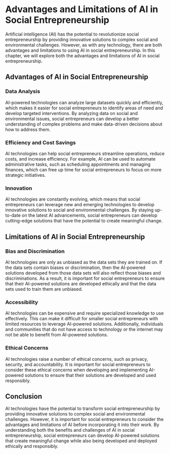 Advantages and Limitations of AI in Social Entrepreneurship
===============================================================================================================

Artificial intelligence (AI) has the potential to revolutionize social entrepreneurship by providing innovative solutions to complex social and environmental challenges. However, as with any technology, there are both advantages and limitations to using AI in social entrepreneurship. In this chapter, we will explore both the advantages and limitations of AI in social entrepreneurship.

Advantages of AI in Social Entrepreneurship
-------------------------------------------

### Data Analysis

AI-powered technologies can analyze large datasets quickly and efficiently, which makes it easier for social entrepreneurs to identify areas of need and develop targeted interventions. By analyzing data on social and environmental issues, social entrepreneurs can develop a better understanding of complex problems and make data-driven decisions about how to address them.

### Efficiency and Cost Savings

AI technologies can help social entrepreneurs streamline operations, reduce costs, and increase efficiency. For example, AI can be used to automate administrative tasks, such as scheduling appointments and managing finances, which can free up time for social entrepreneurs to focus on more strategic initiatives.

### Innovation

AI technologies are constantly evolving, which means that social entrepreneurs can leverage new and emerging technologies to develop innovative solutions to social and environmental challenges. By staying up-to-date on the latest AI advancements, social entrepreneurs can develop cutting-edge solutions that have the potential to create meaningful change.

Limitations of AI in Social Entrepreneurship
--------------------------------------------

### Bias and Discrimination

AI technologies are only as unbiased as the data sets they are trained on. If the data sets contain biases or discrimination, then the AI-powered solutions developed from those data sets will also reflect those biases and discriminations. As a result, it is important for social entrepreneurs to ensure that their AI-powered solutions are developed ethically and that the data sets used to train them are unbiased.

### Accessibility

AI technologies can be expensive and require specialized knowledge to use effectively. This can make it difficult for smaller social entrepreneurs with limited resources to leverage AI-powered solutions. Additionally, individuals and communities that do not have access to technology or the internet may not be able to benefit from AI-powered solutions.

### Ethical Concerns

AI technologies raise a number of ethical concerns, such as privacy, security, and accountability. It is important for social entrepreneurs to consider these ethical concerns when developing and implementing AI-powered solutions to ensure that their solutions are developed and used responsibly.

Conclusion
----------

AI technologies have the potential to transform social entrepreneurship by providing innovative solutions to complex social and environmental challenges. However, it is important for social entrepreneurs to consider the advantages and limitations of AI before incorporating it into their work. By understanding both the benefits and challenges of AI in social entrepreneurship, social entrepreneurs can develop AI-powered solutions that create meaningful change while also being developed and deployed ethically and responsibly.
